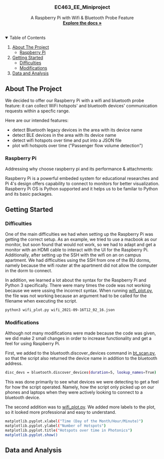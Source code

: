 <!-- PROJECT LOGO -->
<br />
<p align="center">
  <a href="https://github.com/othneildrew/Best-README-Template">
  </a>

  <h3 align="center">EC463_EE_Miniproject</h3>

  <p align="center">
    A Raspberry Pi with Wifi & Bluetooth Probe Feature 
    <br />
    <a href="https://github.com/BostonUniversitySeniorDesign/2021-hardware-miniproj"><strong>Explore the docs »</strong></a>
    <br />
    <br />
  </p>
</p>



<!-- TABLE OF CONTENTS -->
<details open="open">
  <summary>Table of Contents</summary>
  <ol>
    <li>
      <a href="#about-the-project">About The Project</a>
      <ul>
        <li><a href="#raspberry-pi">Raspberry Pi</a></li>
      </ul>
    </li>
    <li>
      <a href="#getting-started">Getting Started</a>
      <ul>
        <li><a href="#difficulties">Difficulties</a></li>
        <li><a href="#modifications">Modifications</a></li>
      </ul>
    </li>
    <li><a href="#data-and-analysis">Data and Analysis</a></li>
  </ol>
</details>



<!-- ABOUT THE PROJECT -->
## About The Project

We decided to offer our Raspberry Pi with a wifi and bluetooth probe feature: it can collect WiFi hotspots' and bluetooth devices' communication requests within a specfic range. 

Here are our intended features:
* detect Bluetooth legacy devices in the area with its device name
* detect BLE devices in the area with its device name
* detect wifi hotspots over time and put into a JSON file
* plot wifi hotspots over time ("Passenger flow volume detection") 


### Raspberry Pi

Addressing why choose raspberry pi and its performance & attachments:

Raspberry Pi is a powerful embeded system for educational researches and Pi 4's design offers capability to connect to monitors for better visualization. Raspberry Pi OS is Python supported and it helps us to be familar to Python and its basic packages.


<!-- GETTING STARTED -->
## Getting Started

### Difficulties

One of the main difficulties we had when setting up the Raspberry Pi was getting the correct setup. As an example, we tried to use a macbook as our monitor, but soon found that would not work, so we had to adapt and get a monitor with an HDMI cable to interact with the UI for the Raspberry Pi. Additionally, after setting up the SSH with the wifi on an on campus apartment. We had difficulties using the SSH from one of the BU dorms, namely because the wifi router at the apartment did not allow the computer in the dorm to connect.

In addition, we learned a lot about the syntax for the Raspberry Pi and Python 3 specifically. There were many times the code was not working because we were ussing the incorrect syntax. When running [wifi_plot.py](wifi_plot.py), the file was not working because an argument had to be called for the filename when executing the script. 
```sh
python3 wifi_plot.py wifi_2021-09-16T12_02_16.json
```

### Modifications

Although not many modifications were made because the code was given, we did make 2 small changes in order to increase functionality and get a feel for using Raspberry Pi. 

First, we added to the bluetooth.discover_devices command in [bt_scan.py](bt_scan.py), so that the script also returned the device name in addition to the bluetooth address.

```sh
disc_devs = bluetooth.discover_devices(duration=5, lookup_names=True) 
```

This was done primarily to see what devices we were detecting to get a feel for how the script operated. Namely, how the script only picked up on our phones and laptops when they were actively looking to connect to a bluetooth device. 

The second addition was to [wifi_plot.py](wifi_plot.py). We added more labels to the plot, so it looked more professional and easy to understand. 

```sh
matplotlib.pyplot.xlabel("Time (Day of the Month/Hour/Minute)")
matplotlib.pyplot.ylabel("Number of Hotspots")
matplotlib.pyplot.title("Hotspots over time in Photonics")
matplotlib.pyplot.show()
```
<!-- Data & Analysis EXAMPLES -->
## Data and Analysis
